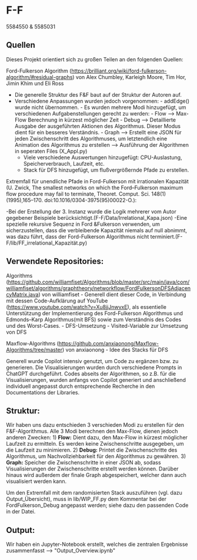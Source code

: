 # F-F

5584550 & 5585031

## Quellen
Dieses Projekt orientiert sich zu großen Teilen an den folgenden Quellen:

Ford-Fulkerson Algorithm (https://brilliant.org/wiki/ford-fulkerson-algorithm/#residual-graphs) von Alex Chumbley, Karleigh Moore, Tim Hor, Jimin Khim und Eli Ross
    
- Die generelle Struktur des F&F baut auf der Struktur der Autoren auf.
- Verschiedene Anpassungen wurden jedoch vorgenommen:
        - addEdge() wurde nicht übernommen.
        - Es wurden mehrere Modi hinzugefügt, um verschiedenen Aufgabenstellungen gerecht zu werden:
        - Flow --> Max-Flow Berechnung in kürzest möglicher Zeit
        - Debug --> Detaillierte Ausgabe der ausgeführten Aktionen des Algorithmus. Dieser Modus dient für ein besseres Verständnis.
        - Graph --> Erstellt eine JSON für jeden Zwischenschritt des Algorithmuses, um letztendlich eine Animation des Algorithmus zu erstellen
        --> Ausführung der Algorithmen in seperaten Files (X_Appl.py)
    - Viele verschiedene Auswertungen hinzugefügt: CPU-Auslastung, Speicherverbrauch, Laufzeit, etc.
    - Stack für DFS hinzugefügt, um flußvergrößernde Pfade zu erstellen.

Extremfall für unendliche Pfade in Ford-Fulkerson mit irrationalen Kapazität (U. Zwick, The smallest networks on which the Ford–Fulkerson maximum flow procedure may fail to terminate, Theoret. Comput. Sci. 148(1) (1995),165–170. doi:10.1016/0304-3975(95)00022-O.):

   -Bei der Erstellung der 3. Instanz wurde die Logik mehrerer vom Autor gegebener Beispiele berücksichtigt.(F-F/Data/Irrelational_Kapa.json)
   -Eine spezielle rekursive Sequenz in Ford &Fulkerson verwenden, um sicherzustellen, dass die verbleibende Kapazität niemals auf null abnimmt, was dazu führt, dass der Ford-Fulkerson Algorithmus nicht terminiert.(F-F/lib/FF_irrelational_Kapazität.py)

## Verwendete Repositories:
Algorithms (https://github.com/williamfiset/Algorithms/blob/master/src/main/java/com/williamfiset/algorithms/graphtheory/networkflow/FordFulkersonDFSAdjacencyMatrix.java) von williamfiset
    - Generell dient dieser Code, in Verbindung mit dessen Code-Aufklärung auf YouTube (https://www.youtube.com/watch?v=Xu8jjJnwvxE), als essentielle Unterstützung der Implementierung des Ford-Fulkerson Algorithmus und Edmonds–Karp Algorithmus(mit BFS) sowie zum Verständnis des Codes und des Worst-Cases.
    - DFS-Umsetzung
    - Visited-Variable zur Umsetzung von DFS

Maxflow-Algorithms (https://github.com/anxiaonong/Maxflow-Algorithms/tree/master) von anxiaonong
    - Idee des Stacks für DFS


Generell wurde Copilot intensiv genutzt, um Code zu ergänzen bzw. zu generieren. Die Visualisierungen wurden durch verschiedene Prompts in ChatGPT durchgeführt. Codes abseits der Algorithmen, so z.B. für die Visualisierungen, wurden anfangs von Copilot generiert und anschließend individuell angepasst durch entsprechende Recherche in den Documentations der Libraries.

## Struktur:
Wir haben uns dazu entschieden 3 verschieden Modi zu erstellen für den F&F-Algorithmus. Alle 3 Modi berechnen den Max-Flow, dienen jedoch anderen Zwecken:
    1) **Flow:** Dient dazu, den Max-Flow in kürzest möglicher Laufzeit zu ermitteln. Es werden keine Zwischenschritte ausgegeben, um die Laufzeit zu minimieren.
    2) **Debug:** Printet die Zwischenschritte des Algorithmus, um Nachvollziehbarkeit für den Algorithmus zu gewähren.
    3) **Graph:** Speicher die Zwischenschritte in einer JSON ab, sodass Visualisierungen der Zwischenschritte erstellt werden können. Darüber hinaus wird außerdem der finale Graph abgespeichert, welcher dann auch visualisiert werden kann.

Um den Extremfall mit dem randomisierten Stack auszuführen (vgl. dazu Output_Übersicht), muss in lib/WIP_FF.py dem Kommentar bei der FordFulkerson_Debug angepasst werden; siehe dazu den passenden Code in der Datei.

## Output:
Wir haben ein Jupyter-Notebook erstellt, welches die zentralen Ergebnisse zusammenfasst --> "Output_Overview.ipynb"
